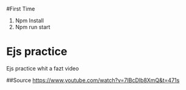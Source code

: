 #First Time

1) Npm Install
2) Npm run start

# Ejs practice
Ejs practice whit a fazt video


##Source
https://www.youtube.com/watch?v=7IBcDIb8XmQ&t=471s

